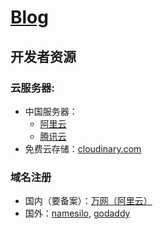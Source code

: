 # [Blog](https://github.com/codelint/blog/issues)

## 开发者资源

### 云服务器: 

* 中国服务器：
  * [阿里云](https://promotion.aliyun.com/ntms/yunparter/invite.html?userCode=7l2fby24)
  * [腾讯云](https://curl.qcloud.com/ri40TCTx)
* 免费云存储：[cloudinary.com](https://cloudinary.com/)

### 域名注册

- 国内（要备案）：[万网（阿里云）](https://wanwang.aliyun.com/?userCode=7l2fby24)
- 国外：[namesilo](https://www.namesilo.com/), [godaddy](https://www.godaddy.com/)